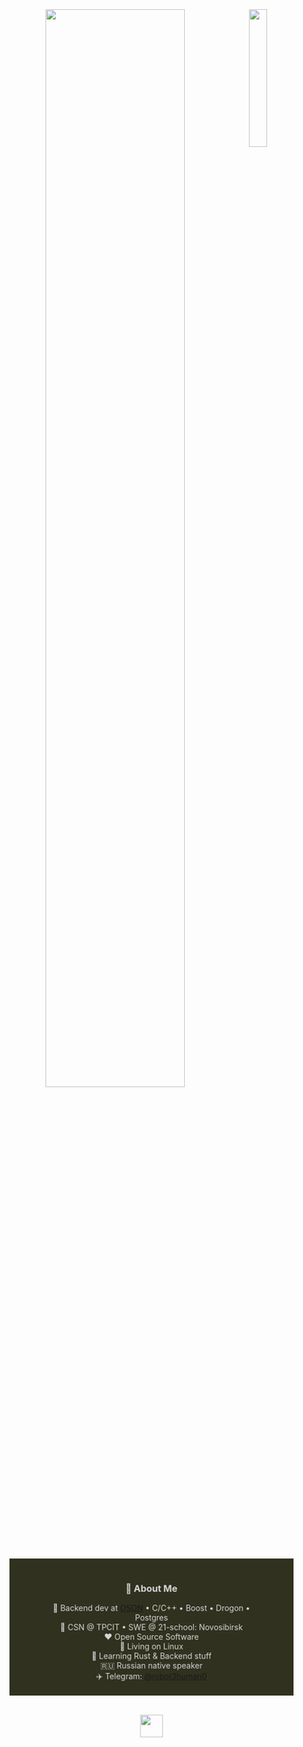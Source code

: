 <div align="center">
<img src="https://github.com/innng/innng/assets/26755058/5e0ce0fb-c544-4f8c-a307-5849165746d0" width="25%" align="right" />
<img src="https://readme-typing-svg.demolab.com?font=Inconsolata&weight=5000&size=42&duration=3500&pause=300&color=A7A459&center=true&vCenter=true&multiline=true&repeat=false&random=false&width=1200&height=160&lines=Forging+silence+into+code,;Wielding+Rust+and+C%2B%2B+in+the+shadows,;Crafting+sparks+from+the+void.+%E2%9C%A8" width="70%" />
<br><br>
<div style="background-color:#30321f; padding: 20px 0;">
  <div align="center" style="max-width: 70%; margin: auto; color:#d4d4d4;">

<h3>📖 About Me</h3>
💼 Backend dev at <a href="https://oson.com" target="_blank">OSON</a> • C/C++ • Boost • Drogon • Postgres<br>
📍 CSN @ TPCIT • SWE @ 21-school: Novosibirsk<br>
❤️ Open Source Software<br>🐧 Living on Linux<br>🌱 Learning Rust & Backend stuff<br>
🇷🇺 Russian native speaker<br>✈️ Telegram: <a href="https://t.me/robot3human0">@robot3human0</a>

  </div>
</div>
<br><br>
<img src="https://raw.githubusercontent.com/innng/innng/master/assets/kyubey.gif" height="40" />
<br><br><br>
</div>
